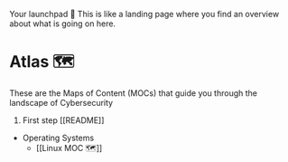 Your launchpad 🚀
This is like a landing page where you find an overview about what is going on here.

# Atlas 🗺️
These are the Maps of Content (MOCs) that guide you through the landscape of Cybersecurity

1. First step [[README]]

- Operating Systems
	- [[Linux MOC 🗺️]]
